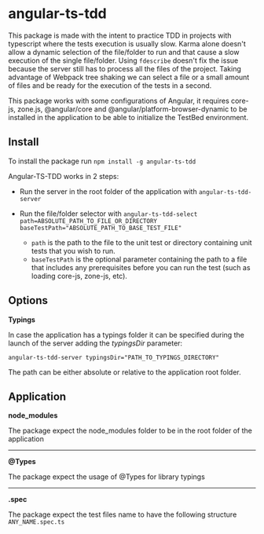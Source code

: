 # angular-ts-tdd
This package is made with the intent to practice TDD in projects with typescript where the tests execution is usually slow.
Karma alone doesn't allow a dynamic selection of the file/folder to run and that cause a slow execution of the single file/folder. Using `fdescribe` doesn't fix the issue because the server still has to process all the files of the project.
Taking advantage of Webpack tree shaking we can select a file or a small amount of files and be ready for the execution of the tests in a second.

This package works with some configurations of Angular, it requires core-js, zone.js, @angular/core and @angular/platform-browser-dynamic to be installed in the application to be able to initialize the TestBed environment.

Install
-
To install the package run
`npm install -g angular-ts-tdd`

Angular-TS-TDD works in 2 steps:

* Run the server in the root folder of the application with
`angular-ts-tdd-server`

* Run the file/folder selector with
`angular-ts-tdd-select path=ABSOLUTE_PATH_TO_FILE_OR_DIRECTORY baseTestPath="ABSOLUTE_PATH_TO_BASE_TEST_FILE"`
    * `path` is the path to the file to the unit test or directory containing unit tests that you wish to run. 
    * `baseTestPath` is the optional parameter containing the path to a file that includes any prerequisites before you can run the test (such as loading core-js, zone-js, etc).

Options
-
 **Typings**

In case the application has a typings folder it can be specified during the launch of the server adding the *typingsDir* parameter:

 `angular-ts-tdd-server typingsDir="PATH_TO_TYPINGS_DIRECTORY"`

The path can be either absolute or relative to the application root folder.

Application
-

 **node_modules**

The package expect the node_modules folder to be in the root folder of the application

---
 **@Types**

The package expect the usage of @Types for library typings

---
 **.spec**

The package expect the test files name to have the following structure `ANY_NAME.spec.ts`